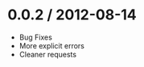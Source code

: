 0.0.2 / 2012-08-14
==================

  * Bug Fixes
  * More explicit errors
  * Cleaner requests


